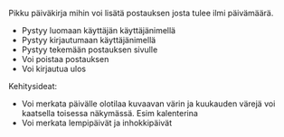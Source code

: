 Pikku päiväkirja mihin voi lisätä postauksen josta tulee ilmi päivämäärä.
- Pystyy luomaan käyttäjän käyttäjänimellä
- Pystyy kirjautumaan käyttäjänimellä
- Pystyy tekemään postauksen sivulle
- Voi poistaa postauksen
- Voi kirjautua ulos	

Kehitysideat:
- Voi merkata päivälle olotilaa kuvaavan värin ja kuukauden värejä voi kaatsella toisessa näkymässä. Esim kalenterina
- Voi merkata lempipäivät ja inhokkipäivät
